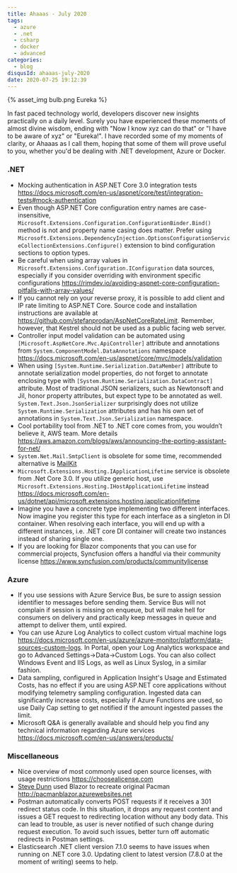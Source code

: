 ```yaml
---
title: Ahaaas - July 2020
tags:
  - azure
  - .net
  - csharp
  - docker
  - advanced
categories:
  - blog
disqusId: ahaaas-july-2020
date: 2020-07-25 19:12:39
---
```


{% asset_img bulb.png Eureka %}

In fast paced technology world, developers discover new insights practically on a daily level. Surely you have experienced these moments of almost divine wisdom, ending with "Now I know xyz can do that" or "I have to be aware of xyz" or "Eureka!". I have recorded some of my moments of clarity, or Ahaaas as I call them, hoping that some of them will prove useful to you, whether you'd be dealing with .NET development, Azure or Docker.

<!-- more -->

### .NET

* Mocking authentication in ASP.NET Core 3.0 integration tests <https://docs.microsoft.com/en-us/aspnet/core/test/integration-tests#mock-authentication>
* Even though ASP.NET Core configuration entry names are case-insensitive, `Microsoft.Extensions.Configuration.ConfigurationBinder.Bind()` method is not and property name casing does matter. Prefer using `Microsoft.Extensions.DependencyInjection.OptionsConfigurationServiceCollectionExtensions.Configure()` extension to bind configuration sections to option types.
* Be careful when using array values in `Microsoft.Extensions.Configuration.IConfiguration` data sources, especially if you consider overriding with environment specific configurations <https://rimdev.io/avoiding-aspnet-core-configuration-pitfalls-with-array-values/>
* If you cannot rely on your reverse proxy, it is possible to add client and IP rate limiting to ASP.NET Core. Source code and installation instructions are available at <https://github.com/stefanprodan/AspNetCoreRateLimit>. Remember, however, that Kestrel should not be used as a public facing web server.
* Controller input model validation can be automated using `[Microsoft.AspNetCore.Mvc.ApiController]` attribute and annotations from `System.ComponentModel.DataAnnotations` namespace <https://docs.microsoft.com/en-us/aspnet/core/mvc/models/validation>
* When using `[System.Runtime.Serialization.DataMember]` attribute to annotate serialization model properties, do not forget to annotate enclosing type with `[System.Runtime.Serialization.DataContract]` attribute. Most of traditional JSON serializers, such as Newtonsoft and Jil, honor property attributes, but expect type to be annotated as well. `System.Text.Json.JsonSerializer` surprisingly does not utilize `System.Runtime.Serialization` attributes and has his own set of annotations in `System.Text.Json.Serialization` namespace.
* Cool portability tool from .NET to .NET core comes from, you wouldn’t believe it, AWS team. More details <https://aws.amazon.com/blogs/aws/announcing-the-porting-assistant-for-net/>
* `System.Net.Mail.SmtpClient` is obsolete for some time, recommended alternative is [MailKit](https://github.com/jstedfast/MailKit)
* `Microsoft.Extensions.Hosting.IApplicationLifetime` service is obsolete from .Net Core 3.0. If you utilize generic host, use `Microsoft.Extensions.Hosting.IHostApplicationLifetime` instead <https://docs.microsoft.com/en-us/dotnet/api/microsoft.extensions.hosting.iapplicationlifetime>
* Imagine you have a concrete type implementing two different interfaces. Now imagine you register this type for each interface as a singleton in DI container. When resolving each interface, you will end up with a different instances, i.e. .NET core DI container will create two instances instead of sharing single one.
* If you are looking for Blazor components that you can use for commercial projects, Syncfusion offers a handful via their community license <https://www.syncfusion.com/products/communitylicense>

### Azure

* If you use sessions with Azure Service Bus, be sure to assign session identifier to messages before sending them. Service Bus will not complain if session is missing on enqueue, but will make hell for consumers on delivery and practically keep messages in queue and attempt to deliver them, until expired.
* You can use Azure Log Analytics to collect custom virtual machine logs <https://docs.microsoft.com/en-us/azure/azure-monitor/platform/data-sources-custom-logs>. In Portal, open your  Log Analytics workspace and go to Advanced Settings->Data->Custom Logs. You can also collect Windows Event and IIS Logs, as well as Linux Syslog, in a similar fashion.
* Data sampling, configured in Application Insight's Usage and Estimated Costs, has no effect if you are using ASP.NET core applications without modifying telemetry sampling configuration. Ingested data can significantly increase costs, especially if Azure Functions are used, so use Daily Cap setting to get notified if the amount ingested passes the limit.
* Microsoft Q&A is generally available and should help you find any technical information regarding Azure services <https://docs.microsoft.com/en-us/answers/products/>

### Miscellaneous

* Nice overview of most commonly used open source licenses, with usage restrictions <https://choosealicense.com>
* [Steve Dunn](https://github.com/SteveDunn/PacManBlazor) used Blazor to recreate original Pacman <http://pacmanblazor.azurewebsites.net>
* Postman automatically converts POST requests if it receives a 301 redirect status code. In this situation, it drops any request content and issues a GET request to redirecting location without any body data. This can lead to trouble, as user is never notified of such change during request execution. To avoid such issues, better turn off automatic redirects in Postman settings.
* Elasticsearch .NET client version 7.1.0 seems to have issues when running on .NET core 3.0. Updating client to latest version (7.8.0 at the moment of writing) seems to help.
